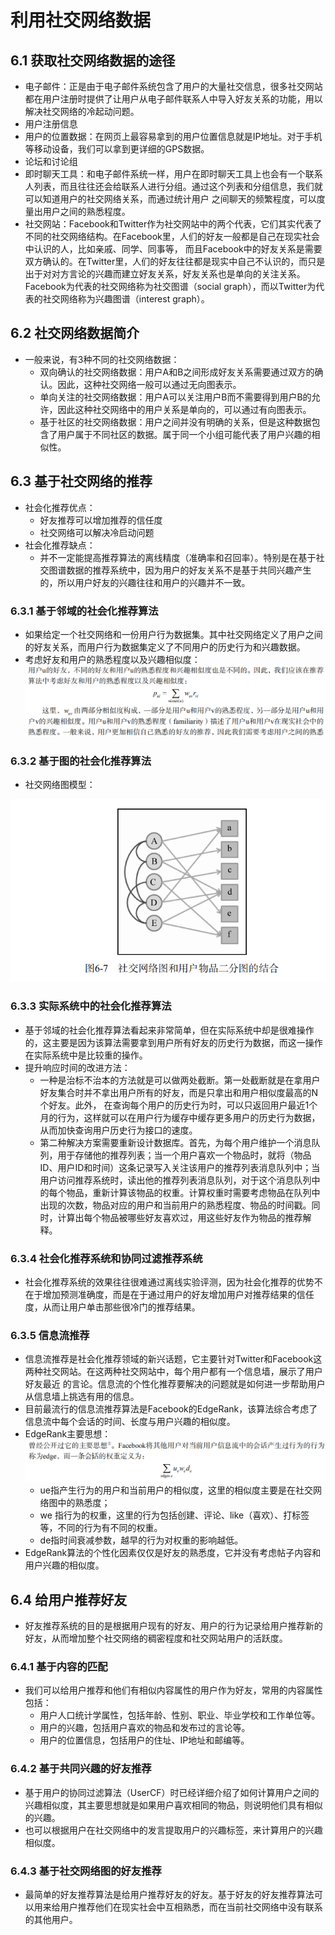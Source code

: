 # 利用社交网络数据

## 6.1 获取社交网络数据的途径

  - 电子邮件：正是由于电子邮件系统包含了用户的大量社交信息，很多社交网站都在用户注册时提供了让用户从电子邮件联系人中导入好友关系的功能，用以解决社交网络的冷起动问题。
  - 用户注册信息
  - 用户的位置数据：在网页上最容易拿到的用户位置信息就是IP地址。对于手机等移动设备，我们可以拿到更详细的GPS数据。
  - 论坛和讨论组
  - 即时聊天工具：和电子邮件系统一样，用户在即时聊天工具上也会有一个联系人列表，而且往往还会给联系人进行分组。通过这个列表和分组信息，我们就可以知道用户的社交网络关系，而通过统计用户
之间聊天的频繁程度，可以度量出用户之间的熟悉程度。
  - 社交网站：Facebook和Twitter作为社交网站中的两个代表，它们其实代表了不同的社交网络结构。在Facebook里，人们的好友一般都是自己在现实社会中认识的人，比如亲戚、同学、同事等，
  而且Facebook中的好友关系是需要双方确认的。在Twitter里，人们的好友往往都是现实中自己不认识的，而只是出于对对方言论的兴趣而建立好友关系，好友关系也是单向的关注关系。
  Facebook为代表的社交网络称为社交图谱（social graph），而以Twitter为代表的社交网络称为兴趣图谱（interest graph）。
  
## 6.2 社交网络数据简介

  - 一般来说，有3种不同的社交网络数据：
    - 双向确认的社交网络数据：用户A和B之间形成好友关系需要通过双方的确认。因此，这种社交网络一般可以通过无向图表示。
    - 单向关注的社交网络数据：用户A可以关注用户B而不需要得到用户B的允许，因此这种社交网络中的用户关系是单向的，可以通过有向图表示。
    - 基于社区的社交网络数据：用户之间并没有明确的关系，但是这种数据包含了用户属于不同社区的数据。属于同一个小组可能代表了用户兴趣的相似性。
    
## 6.3 基于社交网络的推荐

  - 社会化推荐优点：
    - 好友推荐可以增加推荐的信任度
    - 社交网络可以解决冷启动问题
  - 社会化推荐缺点：
    - 并不一定能提高推荐算法的离线精度（准确率和召回率）。特别是在基于社交图谱数据的推荐系统中，因为用户的好友关系不是基于共同兴趣产生的，所以用户好友的兴趣往往和用户的兴趣并不一致。

### 6.3.1 基于邻域的社会化推荐算法

  - 如果给定一个社交网络和一份用户行为数据集。其中社交网络定义了用户之间的好友关系，而用户行为数据集定义了不同用户的历史行为和兴趣数据。
  - 考虑好友和用户的熟悉程度以及兴趣相似度：
  ![社会化推荐](../图片/社会化推荐.PNG)
  
### 6.3.2 基于图的社会化推荐算法

  - 社交网络图模型：
  
  ![社交网络图](../图片/社交网络图.PNG)
  
### 6.3.3 实际系统中的社会化推荐算法
  
  - 基于邻域的社会化推荐算法看起来非常简单，但在实际系统中却是很难操作的，这主要是因为该算法需要拿到用户所有好友的历史行为数据，而这一操作在实际系统中是比较重的操作。
  - 提升响应时间的改进方法：
    - 一种是治标不治本的方法就是可以做两处截断。第一处截断就是在拿用户好友集合时并不拿出用户所有的好友，而是只拿出和用户相似度最高的N个好友。此外，
在查询每个用户的历史行为时，可以只返回用户最近1个月的行为，这样就可以在用户行为缓存中缓存更多用户的历史行为数据，从而加快查询用户历史行为接口的速度。
    - 第二种解决方案需要重新设计数据库。首先，为每个用户维护一个消息队列，用于存储他的推荐列表；当一个用户喜欢一个物品时，就将（物品ID、用户ID和时间）这条记录写入关注该用户的推荐列表消息队列中；当用户访问推荐系统时，读出他的推荐列表消息队列，对于这个消息队列中的每个物品，重新计算该物品的权重。计算权重时需要考虑物品在队列中出现的次数，物品对应的用户和当前用户的熟悉程度、物品的时间戳。同时，计算出每个物品被哪些好友喜欢过，用这些好友作为物品的推荐解释。

### 6.3.4 社会化推荐系统和协同过滤推荐系统

  - 社会化推荐系统的效果往往很难通过离线实验评测，因为社会化推荐的优势不在于增加预测准确度，而是在于通过用户的好友增加用户对推荐结果的信任度，从而让用户单击那些很冷门的推荐结果。
  
### 6.3.5 信息流推荐

  - 信息流推荐是社会化推荐领域的新兴话题，它主要针对Twitter和Facebook这两种社交网站。在这两种社交网站中，每个用户都有一个信息墙，展示了用户好友最近
的言论。信息流的个性化推荐要解决的问题就是如何进一步帮助用户从信息墙上挑选有用的信息。
  - 目前最流行的信息流推荐算法是Facebook的EdgeRank，该算法综合考虑了信息流中每个会话的时间、长度与用户兴趣的相似度。
  - EdgeRank主要思想：
  ![EdgeRank](../图片/EdgeRank.PNG)
    - ue指产生行为的用户和当前用户的相似度，这里的相似度主要是在社交网络图中的熟悉度；
    - we 指行为的权重，这里的行为包括创建、评论、like（喜欢）、打标签等，不同的行为有不同的权重。
    - de指时间衰减参数，越早的行为对权重的影响越低。
  - EdgeRank算法的个性化因素仅仅是好友的熟悉度，它并没有考虑帖子内容和用户兴趣的相似度。
  
## 6.4 给用户推荐好友

  - 好友推荐系统的目的是根据用户现有的好友、用户的行为记录给用户推荐新的好友，从而增加整个社交网络的稠密程度和社交网站用户的活跃度。
  
### 6.4.1 基于内容的匹配

  - 我们可以给用户推荐和他们有相似内容属性的用户作为好友，常用的内容属性包括：
    - 用户人口统计学属性，包括年龄、性别、职业、毕业学校和工作单位等。
    - 用户的兴趣，包括用户喜欢的物品和发布过的言论等。
    - 用户的位置信息，包括用户的住址、IP地址和邮编等。
  
### 6.4.2 基于共同兴趣的好友推荐

  - 基于用户的协同过滤算法（UserCF）时已经详细介绍了如何计算用户之间的兴趣相似度，其主要思想就是如果用户喜欢相同的物品，则说明他们具有相似的兴趣。
  - 也可以根据用户在社交网络中的发言提取用户的兴趣标签，来计算用户的兴趣相似度。
  
### 6.4.3 基于社交网络图的好友推荐

  - 最简单的好友推荐算法是给用户推荐好友的好友。基于好友的好友推荐算法可以用来给用户推荐他们在现实社会中互相熟悉，而在当前社交网络中没有联系的其他用户。

